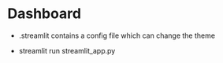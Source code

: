 # Dashboard

- .streamlit contains a config file which can change the theme

- streamlit run streamlit_app.py
